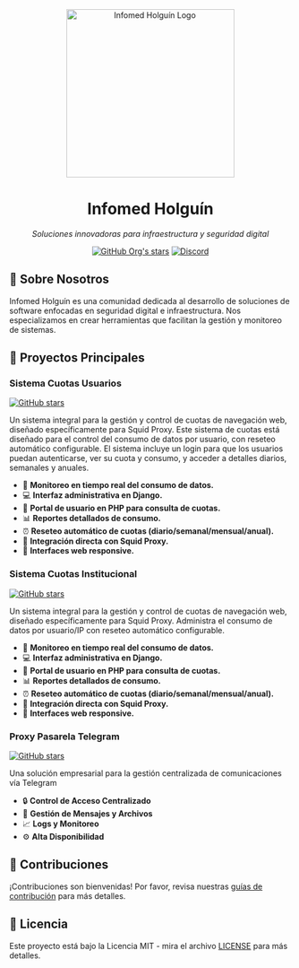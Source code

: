 <div align="center">
  <img src="https://avatars.githubusercontent.com/u/192282857?s=200&v=4" alt="Infomed Holguín Logo" width="300"/>
  
  # Infomed Holguín
  
  *Soluciones innovadoras para infraestructura y seguridad digital*

  [![GitHub Org's stars](https://img.shields.io/github/stars/InfomedHLG?style=social)](https://github.com/InfomedHLG)
  [![Discord](https://img.shields.io/badge/Discord-Únete_a_la_comunidad-7289DA?style=flat&logo=discord)](https://discord.gg/tucomunidad)
</div>

## 🚀 Sobre Nosotros

Infomed Holguín es una comunidad dedicada al desarrollo de soluciones de software enfocadas en seguridad digital e infraestructura. Nos especializamos en crear herramientas que facilitan la gestión y monitoreo de sistemas.

## 📌 Proyectos Principales

### Sistema Cuotas Usuarios
[![GitHub stars](https://img.shields.io/github/stars/InfomedHLG/Sistema_Cuotas_Usuarios?style=social)](https://github.com/InfomedHLG/Sistema_Cuotas_Usuarios)

Un sistema integral para la gestión y control de cuotas de navegación web, diseñado específicamente para Squid Proxy. Este sistema de cuotas está diseñado para el control del consumo de datos por usuario, con reseteo automático configurable. El sistema incluye un login para que los usuarios puedan autenticarse, ver su cuota y consumo, y acceder a detalles diarios, semanales y anuales.

- 🚀 **Monitoreo en tiempo real del consumo de datos.**
- 💻 **Interfaz administrativa en Django.**
- 👥 **Portal de usuario en PHP para consulta de cuotas.**
- 📊 **Reportes detallados de consumo.**
- ⏰ **Reseteo automático de cuotas (diario/semanal/mensual/anual).**
- 🔄 **Integración directa con Squid Proxy.**
- 📱 **Interfaces web responsive.**

### Sistema Cuotas Institucional
[![GitHub stars](https://img.shields.io/github/stars/InfomedHLG/Sistema_Cuotas_Institucional?style=social)](https://github.com/InfomedHLG/Sistema_Cuotas_Institucional)

Un sistema integral para la gestión y control de cuotas de navegación web, diseñado específicamente para Squid Proxy. Administra el consumo de datos por usuario/IP con reseteo automático configurable.

- 🚀 **Monitoreo en tiempo real del consumo de datos.**
- 💻 **Interfaz administrativa en Django.**
- 👥 **Portal de usuario en PHP para consulta de cuotas.**
- 📊 **Reportes detallados de consumo.**
- ⏰ **Reseteo automático de cuotas (diario/semanal/mensual/anual).**
- 🔄 **Integración directa con Squid Proxy.**
- 📱 **Interfaces web responsive.**

### Proxy Pasarela Telegram
[![GitHub stars](https://img.shields.io/github/stars/InfomedHLG/Proxy_Pasarela_Telegram?style=social)](https://github.com/InfomedHLG/Proxy_Pasarela_Telegram)

Una solución empresarial para la gestión centralizada de comunicaciones vía Telegram

- 🔒 **Control de Acceso Centralizado**
- 📂 **Gestión de Mensajes y Archivos**
- 📈 **Logs y Monitoreo**
- ⚙️ **Alta Disponibilidad**

## 🤝 Contribuciones

¡Contribuciones son bienvenidas! Por favor, revisa nuestras [guías de contribución](#) para más detalles.

## 📄 Licencia

Este proyecto está bajo la Licencia MIT - mira el archivo [LICENSE](#) para más detalles.

